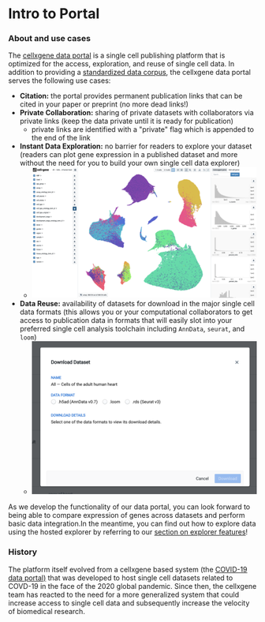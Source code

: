 # Intro to Portal

### About and use cases

The [cellxgene data portal](https://cellxgene.cziscience.com/) is a single cell publishing platform that is optimized for the access, exploration, and reuse of single cell data. In addition to providing a [standardized data corpus](https://github.com/chanzuckerberg/single-cell-curation/blob/main/docs/corpora_schema.md), the cellxgene data portal serves the following use cases:

* **Citation:** the portal provides permanent publication links that can be cited in your paper or preprint \(no more dead links!\)
* **Private Collaboration:** sharing of private datasets with collaborators via private links \(keep the data private until it is ready for publication\)
  * private links are identified with a "private" flag which is appended to the end of the link
* **Instant Data Exploration:** no barrier for readers to explore your dataset \(readers can plot gene expression in a published dataset and more without the need for you to build your own single cell data explorer\)
  * ![](../.gitbook/assets/image%20%2817%29.png) 
* **Data Reuse:** availability of datasets for download in the major single cell data formats \(this allows you or your computational collaborators to get access to publication data in formats that will easily slot into your preferred single cell analysis toolchain including `AnnData`, `seurat`, and `loom`\)
  * ![](../.gitbook/assets/image%20%2822%29.png) 

As we develop the functionality of our data portal, you can look forward to being able to compare expression of genes across datasets and perform basic data integration.In the meantime, you can find out how to explore data using the hosted explorer by referring to our [section on explorer features](../explorer/feature-overview/)!

### History

The platform itself evolved from a cellxgene based system \(the [COVID-19 data portal\)](https://www.covid19cellatlas.org/) that was developed to host single cell datasets related to COVD-19 in the face of the 2020 global pandemic. Since then, the cellxgene team has reacted to the need for a more generalized system that could increase access to single cell data and subsequently increase the velocity of biomedical research.

